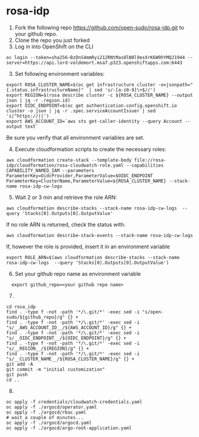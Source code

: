 # rosa-idp

1) Fork the following repo https://github.com/open-sudo/rosa-idp.git to your github repo.
1) Clone the repo you just forked
2) Log in into OpenShift on the CLI

```shell
oc login --token=sha256~BzDnS4mmRyi212RNtMasOlN0l9esXrK6W9hYMQJ1944 --server=https://api.lord-voldemort.msa7.p323.openshiftapps.com:6443
```

3) Set following environment variables:

```shell
export ROSA_CLUSTER_NAME=$(oc get infrastructure cluster -o=jsonpath="{.status.infrastructureName}"  | sed 's/-[a-z0-9]\+$//')
export REGION=$(rosa describe cluster -c ${ROSA_CLUSTER_NAME} --output json | jq -r .region.id)
export OIDC_ENDPOINT=$(oc get authentication.config.openshift.io cluster -o json | jq -r .spec.serviceAccountIssuer | sed  's|^https://||')
export AWS_ACCOUNT_ID=`aws sts get-caller-identity --query Account --output text`
```
Be sure  you verify that all environment variables are set.

4) Execute cloudformation scripts to create the necessary roles:

```shell
aws cloudformation create-stack --template-body file://rosa-idp/cloudformation/rosa-cloudwatch-role.yaml --capabilities CAPABILITY_NAMED_IAM --parameters ParameterKey=OidcProvider,ParameterValue=$OIDC_ENDPOINT ParameterKey=ClusterName,ParameterValue=${ROSA_CLUSTER_NAME} --stack-name rosa-idp-cw-logs
```

5) Wait 2 or 3 min and retrieve the role ARN:

```shell
aws cloudformation describe-stacks --stack-name rosa-idp-cw-logs  --query 'Stacks[0].Outputs[0].OutputValue'
```

If no role ARN is returned, check the status with:

```shell
aws cloudformation describe-stack-events --stack-name rosa-idp-cw-logs
```

If, however the role is provided, insert it in an environment variable
```shell
export ROLE_ARN=$(aws cloudformation describe-stacks --stack-name rosa-idp-cw-logs  --query 'Stacks[0].Outputs[0].OutputValue')
```

6) Set your github repo name as environment variable

```shell
  export github_repo=<your github repo name>
```

7) 

```shell
cd rosa_idp
find . -type f -not -path '*/\.git/*' -exec sed -i "s/open-sudo/${github_repo}/g" {} +
find . -type f -not -path '*/\.git/*' -exec sed -i "s/__AWS_ACCOUNT_ID__/${AWS_ACCOUNT_ID}/g" {} +
find . -type f -not -path '*/\.git/*' -exec sed -i "s/__OIDC_ENDPOINT__/${OIDC_ENDPOINT}/g" {} +
find . -type f -not -path '*/\.git/*' -exec sed -i "s/__REGION__/${REGION}/g" {} +
find . -type f -not -path '*/\.git/*' -exec sed -i "s/__CLUSTER_NAME__/${ROSA_CLUSTER_NAME}/g" {} +
git add -A
git commit -m "initial customization"
git push
cd ..
```
8) 

```shell
oc apply -f credentials/cloudwatch-credentials.yaml
oc apply -f ./argocd/operator.yaml
oc apply -f ./argocd/rbac.yaml
# wait a couple of minutes...
oc apply -f ./argocd/argocd.yaml
oc apply -f ./argocd/argo-root-application.yaml
```
